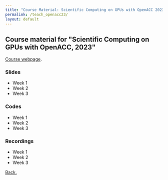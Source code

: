 ```yaml
---
title: "Course Material: Scientific Computing on GPUs with OpenACC 2023"
permalink: /teach_openacc23/
layout: default
---
```

## Course material for "Scientific Computing on GPUs with OpenACC, 2023"

[Course webpage](http://www.cse.iitm.ac.in/~rupesh/events/openacc23/).

### Slides

- Week 1
- Week 2
- Week 3

### Codes

- Week 1
- Week 2
- Week 3

### Recordings

- Week 1
- Week 2
- Week 3

[Back.](https://dhrubajyoti98.github.io)